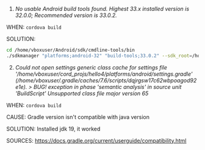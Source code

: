 1. *No usable Android build tools found. Highest 33.x installed version is 32.0.0; Recommended version is 33.0.2.*

WHEN: `cordova build`

SOLUTION:
```sh
cd /home/vboxuser/Android/sdk/cmdline-tools/bin
./sdkmanager "platforms;android-32" "build-tools;33.0.2" --sdk_root=/home/vboxuser/Android/sdk
```

2. *Could not open settings generic class cache for settings file '/home/vboxuser/cord_projs/hello4/platforms/android/settings.gradle' (/home/vboxuser/.gradle/caches/7.6/scripts/dqjrgsw17c62wbpoagod92e1e).*
*> BUG! exception in phase 'semantic analysis' in source unit '_BuildScript_' Unsupported class file major version 65*

WHEN: `cordova build`

CAUSE: Gradle version isn't compatible with java version

SOLUTION: Installed jdk 19, it worked

SOURCES: https://docs.gradle.org/current/userguide/compatibility.html


